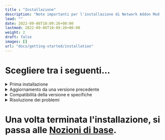 ```yaml
---
title : "Installazione"
description: "Note importanti per l'installazione di Network Addon Mod per SimCity 4."
lead: ""
date: 2022-09-06T10:09:26+00:00
lastmod: 2022-09-06T10:09:26+00:00
weight: 2
draft: false
images: []
url: "docs/getting-started/installation"
---
```


# Scegliere tra i seguenti...
  
   <details>

<summary>Prima installazione</summary>

## Prima installazione

* 1) Verificare la compatibilità della versione di Sim City 4 [qui](#Compatibilità della versione)</a>.

* 2) Scaricare e decomprimere il programma di installazione di NAM tramite il pulsante all'inizio di questo sito.

* 3) Installare il Java Runtime Environment preconfezionato, se non è già installato. Si trova in un file denominato "OpenJDKxxxx".

* 4) Eseguire il programma di installazione...
  - In Windows:
	- Utilizzare il file **NetworkAddonMod_Setup_Version47.bat**.  Questo installerà una patch da 4 GB che consente a NAM di funzionare correttamente nel gioco.
  - Su macOS:
	- Eseguire NetworkAddonMod_Setup_Version47.jar.
	- **Se si utilizza la versione App Store**, il programma di installazione non può installare direttamente nella posizione Plugins utilizzata dalla versione App Store, che si trova all'interno del file .app (~/Library/Containers/com.aspyr.simcity4.appstore/Data/Documents/SimCity 4). Installare prima in una posizione alternativa, quindi copiare la cartella "Plugins" in quella posizione.  Si noti che il team NAM è attualmente in grado di fornire assistenza all'installazione agli utenti dell'App Store in modo molto limitato.
  - Su Linux:
	- Eseguire NetworkAddonMod_Setup_Version47.jar o, se non si riesce, eseguire NetworkAddonMod_Setup_Version47.sh.
	
* 5) Seguire le istruzioni del programma di installazione, cliccando su ogni scheda della barra superiore, in ordine!
  - a) Accettare le condizioni del mod nella scheda iniziale "welcome".
  - b) Selezionare le opzioni che si desidera installare nella scheda "file".
  - c) Selezionare il percorso di installazione nella scheda "location".  In genere viene lasciato invariato rispetto alla cartella Plugins predefinita.
  - d) Infine, passare alla scheda "install".  Fare clic sul pulsante "Avvia installazione" per avviare il processo di installazione.  Al termine dell'installazione, la schermata di avanzamento mostrerà il messaggio "Tutti i componenti selezionati sono stati installati!".
  - e) Chiudere il programma di installazione. L'installazione è terminata.
  
* 5a) **Fase aggiuntiva per gli utenti Mac (opzionale su Windows/Linux)**: eseguire JDatPacker per consolidare i file della mod.
  - Se si utilizza la versione App Store, eseguire JDatPacker nella directory Plugins risultante, quindi spostare i file "Network Addon Mod_###.dat" (dove "###" è un numero a tre cifre) nel contenitore.
  - Sulla versione Steam (o se si utilizza JDatPacker su Windows), eseguire JDatPacker nella directory Documents\SimCity 4\Plugins (questa operazione consoliderà anche gli altri plugin).  Assicurarsi di rimuovere le directory originali che sono state consolidate e, se si aggiorna o si reinstalla il pacchetto NAM in qualsiasi momento, assicurarsi di eliminare i file "Network Addon Mod_###.dat" dai Plugin prima di eseguire la nuova installazione.  Si consiglia di utilizzare una nuova sottocartella (ad esempio "Plugins\Compressed Files") invece di installare nella radice della directory Plugins, per evitare conflitti tra le mod.
  
* 6) Caricare il gioco e godersi il NAM!

  </details>
  
  <details>

<summary>Aggiornamento da una versione precedente</summary>  

## Aggiornamento da una versione precedente

* 1) Spostare la cartella NetworkAddonMod attuale dalla cartella Plugins. Non cancellarla. Il desktop è un posto decente dove spostarla per ora. Nota: se avete consolidato i file NAM usando uno strumento come SC4DatPacker o JDatPacker, spostate il file consolidato.
* 2) Eseguire il programma di installazione NAM per la nuova versione.
* 3) Eseguire SimCity4 e testare. In caso di problemi o se si desidera tornare indietro, è sufficiente eliminare la nuova cartella "NetworkAddonMod" in Plugins e sostituirla con la cartella precedentemente spostata per ripristinare la funzionalità originale. Se necessario, contattateci per ulteriore assistenza.

</details>

 <details>

<summary>Compatibilità della versione e specifiche</summary>

**La Network Addon Mod è compatibile con le seguenti versioni di SimCity4 Deluxe/Rush Hour con la versione 1.1.641:**

{{< table class="w-auto" >}}
|         | GOG.com    | Steam       | Disc        | EA/Origin/Xbox Game Pass    | Mac App Store | Pirated 
| ------- | :---:      | :------:    | :---:       | :---:                       | :---:         | :---: 
| Windows | Si        | Si         | Limitato¹    | No³                         | N/A           | No    
| Mac     | N/A        | Si         | Limitato²    | N/A                         | Si           | No    
{{< /table >}}


<span class="fs-6">**¹** Must be running at *least* Version 1.1.638</span><br>
<span class="fs-6">**²** Running on macOS/OS X Version 10.6 (Snow Leopard) or earlier</span><br>
<span class="fs-6">**³** SimCity 4 Deluxe ottenuto riscattando una chiave CD esistente (non acquistandola) tramite il Supporto Clienti Origin (versione 1.1.641) **è compatibile**</span>

**Note**
* 1) EA/Origin/Xbox Game Pass non sono supportati in quanto queste versioni sono purtroppo perma-locked alle vecchie versioni del gioco (versione 1.1.610).
* 2) Il supporto tecnico è limitato per gli utenti della versione Steam per Mac e _molto limitato_ per gli utenti della versione Store per macOS.

## Specifiche minime

  - **NAM con opzione controller LowRAM/NoRHW**: Qualsiasi sistema costruito negli ultimi 15 anni, con 750 MB di spazio disponibile su disco.  (Gli utenti che utilizzano questa opzione non possono installare le funzioni RealHighway (RHW)).
  - **NAM con opzione controller 4GB completo**: Qualsiasi sistema con sistema operativo a 64 bit, almeno 4 GB di RAM e 1,2 GB di spazio disponibile su disco.  Se si utilizza Windows, **la patch da 4 GB deve essere applicata all'eseguibile del gioco**.
  
    </details>

  <details>

<summary>Risoluzione dei problemi</summary>  

## Cosa devo fare se il NAM non supporta la mia copia del gioco?

Il nuovo programma di installazione NAM (introdotto con la Release Candidate NAM 37) non esegue più il controllo della versione. Tuttavia, si raccomanda vivamente agli utenti di controllare la versione in uso, poiché le copie non aggiornate possono essere instabili. **La versione 1.1.610 e la versione 1.1.613 NON sono supportate.

Nel caso F, la soluzione è semplicemente installare la patch EP1 Update 1, scaricabile da EA (SKU 1-5), SimCity 4 Devotion (SKU 1-5) o Simtropolis (solo SKU 1 e 2). Per determinare la versione SKU corretta per la propria copia di SimCity 4, individuare la directory di installazione e cercare nella sottocartella denominata _sku_data_. In alternativa, si possono semplicemente provare tutte le versioni SKU della patch, finché non ne funziona una.

Per i casi G e H, consultate la [sezione su Origin](#origin-ea-play-xbox-gamepass) qui sotto.

Per i casi D ed E, si noti ancora una volta che il team NAM ha poca esperienza con la versione Mac del gioco, essendo per lo più limitato alla versione Steam, e potrebbe essere molto limitato nella capacità di fornire supporto tecnico specifico per la piattaforma, anche per quanto riguarda il processo di installazione (che è più complesso nella versione App Store). Si veda la sezione relativa a macOS [qui](#mac).

Per i casi G, H, I e J, si consiglia di acquistare una copia digitale di SimCity 4 Deluxe (NON da Origin).

**Cosa succede se la mia copia del disco ha smesso di funzionare con Windows Vista, 7, 8, 8.1 o 10?

Nel 2015, Microsoft ha deciso che secdrv.sys, il file driver utilizzato da SafeDisc e da altri sistemi di protezione della copia del disco presenti in molti giochi per PC dei primi anni 2000, costituiva una minaccia per la sicurezza. Di conseguenza, il driver non è stato incluso in Windows 10 e Microsoft ha rilasciato il Windows Update KB3086255, che disattiva secdrv.sys su Windows Vista, 7, 8 e 8.1. Nel caso delle versioni precedenti di Windows, secdrv.sys può essere riattivato quando necessario attraverso l'uso del prompt dei comandi o di un file batch.

A parte il passo avanzato di firmare manualmente un driver di periferica per Windows 10, le uniche azioni possibili sono l'acquisto di una copia digitale del gioco, da un rivenditore che offra una copia del gioco con la versione 1.1.641 completamente pre-compilata (ad es. GOG o Steam), oppure rivolgersi all'assistenza clienti EA/Origin per riscattare la chiave CD e ottenere una copia digitale gratuita del gioco (a differenza delle copie acquistate tramite Origin Store, EA App o abbonamenti EA Play, le copie riscattate con la chiave CD sono completamente pre-patinate alla versione 1.1.641).

Si noti che gli eseguibili craccati (ad esempio un .exe "No CD") non possono beneficiare del supporto tecnico. Il team NAM non sostiene la pirateria, ma comprende la frustrazione dovuta al blocco del sistema DRM originale del gioco da parte di Microsoft, che costringe ad acquistare una nuova copia digitale per poter continuare a giocare. Tuttavia, il motivo per cui gli eseguibili craccati non sono ammissibili è di natura più pratica, ovvero la possibilità di errori di versione (ad esempio un crack della versione 1.1.638 con file .DAT della versione 1.1.610/613, o viceversa), che possono complicare notevolmente gli sforzi del team per fornire un utile supporto tecnico agli utenti. I [Problemi di Origin] (#avviso agli utenti che hanno acquistato una copia digitale da Origin o che usano un gioco di Playa o di Xbox) hanno contribuito a mantenere il controllo della versione fino alla recente modifica del programma di installazione nel 2020.

Si noti che se si tenta di utilizzare una versione di Windows più vecchia, a 32 bit (ad esempio Windows XP), per far funzionare il gioco su disco, questo ostacolerà notevolmente le prestazioni del gioco con la NAM completa installata; si consiglia vivamente di eseguire il gioco su un sistema operativo a 64 bit se si intende sfruttare l'intero set di funzionalità. Se si deve eseguire il gioco su un sistema operativo a 32 bit, è necessario installare il nuovo pacchetto NAMLite oppure, per un'installazione di medie dimensioni, selezionare una delle opzioni del controller NAM "LowRAM/NoRHW". (Il sistema RealHighway (RHW) è di gran lunga la parte più grande del NAM).

## Avviso agli utenti che hanno acquistato una copia digitale da Origin, o che utilizzano EA Play o Xbox Game Pass {#origin-ea-play-xbox-gamepass}

A parte un breve periodo nel 2014-2015, Origin e EA App, le piattaforme digitali di vendita al dettaglio gestite da Electronic Arts (EA), hanno venduto ai clienti al dettaglio copie di SimCity 4 Deluxe con una versione non patchata e non patchabile del file eseguibile del gioco. Al momento dell'uscita di NAM 47, questo è ancora il caso. A differenza delle versioni retail vendute da GOG.com e Steam (e in precedenza della versione "Thin Game Download" di Amazon), che vengono fornite con la versione 1.1.641, l'edizione venduta sull'Origin Store e sull'EA App (utilizzata anche dal servizio di abbonamento EA Play), presenta un file eseguibile della versione 1.1.610, mescolato con le versioni 1.1.641 dei file SimCity_1-5.dat. Avendo sostituito la protezione anticopia originale SafeDisc con il proprio DRM, EA/Origin ha alterato il checksum dell'eseguibile del gioco, impedendo così ai patcher EP1 Update 1 (versione 1.1.638) e BAT Nightlighting/EP1 Update 2 (versione 1.1.640) di EA di aggiornare correttamente l'eseguibile. Sembra inoltre che sia più difficile applicare la patch da 4 GB con la versione dell'app EA, necessaria per eseguire un'installazione NAM completa.

Questo non solo non soddisfa i requisiti minimi del NAM, ma lascia le copie retail di EA App/Origin con molti problemi di stabilità risolti dagli sviluppatori nel 2003 e senza illuminazione notturna funzionante su qualsiasi edificio personalizzato. Inoltre, impedisce l'installazione di strumenti di creazione di contenuti di prima parte, come il Building Architect Tool (BAT), che cercano un eseguibile correttamente patchato. Questo nonostante il fatto curioso che EA utilizzi immagini del NAM e di altri contenuti personalizzati per pubblicizzare SimCity 4, sia su EA.com che nell'app EA.

Inoltre, l'app EA e il client Origin sono in grado di sbloccare le altre versioni di SimCity 4 Deluxe installate sul sistema, comprese le versioni Steam e GOG, tramite il processo di "riparazione". Anche se non state giocando a una versione EA App/Origin del gioco, sappiate che l'EA App e il client Origin possono comunque sbloccare il vostro gioco.

Per coloro che hanno acquistato il gioco tramite EA.com, EA App o Origin Store, il team NAM consiglia di contattare l'assistenza EA/Origin per ottenere un rimborso, anche dopo la scadenza del periodo di restituzione, poiché gli utenti hanno avuto successo in questo caso. Se siete tra gli utenti che si sono ritrovati con la versione retail di EA App/Origin non patchata e non patchabile, vi consigliamo di contattare l'assistenza. Il team apprezzerebbe anche una vostra risposta, poiché desideriamo fortemente che EA fornisca ai propri clienti una copia del gioco correttamente patchata e stiamo cercando di documentare il numero di utenti interessati. Coloro che giocano tramite EA Play/Xbox Game Pass dovrebbero anche far sapere a EA Play che il gioco viene distribuito con un eseguibile obsoleto, privo di correzioni fondamentali per la stabilità.

Stranamente, le copie ottenute riscattando gratuitamente una chiave CD esistente presso l'assistenza clienti di Origin (caso C) _sono_ correttamente patchate, nonostante ciò che lo stesso team di assistenza dice abitualmente a coloro che hanno acquistato copie e ricevuto copie digitali difettose della versione 1.1.610.

In breve:

* **Copia gratuita da EA/Origin Support per il riscatto della chiave CD**: Eseguibile correttamente patchato (1.1.641).
* **Copia acquistata da EA.com, EA App, Origin Store o giocata tramite EA Play/Xbox Game Pass**: Eseguibile non patchato e non patchabile (bloccato permanentemente alla versione 1.1.610).

Per una valutazione più dettagliata della situazione di Origin, lo sviluppatore di NAM Tarkus ha scritto ampiamente sull'argomento nel suo blog, [SimTarkus](https://simtarkus.wordpress.com/category/origin/).

## Nota per gli utenti Mac {#mac}

Aspyr ha rilasciato un aggiornamento al suo port di SimCity 4 Deluxe per macOS, aggiornandolo da un'applicazione a 32 bit a una a 64 bit sia su Steam che sull'App Store, in modo da renderlo compatibile con macOS Catalina (10.15) e successivi. Questo cambiamento ha però introdotto una serie di stranezze.

In particolare, ha cambiato la combinazione di tasti per scorrere i TAB Loop sotto i vari pulsanti della NAM. Invece di usare TAB per andare avanti e Shift-TAB per andare indietro, gli utenti Mac devono ora usare Ctrl-TAB per andare avanti e Ctrl-Shift-TAB per andare indietro. Sebbene TAB e Shift-TAB permettano di spostarsi attraverso il Loop TAB, queste combinazioni di tasti fanno sì che alcuni pezzi sotto i pulsanti vengano saltati.

Inoltre, le modifiche hanno anche interrotto SC4MacInjector di simmaster07, che consentiva ai plugin DLL, tra cui SC4Fix.dll (che risolveva i CTD dei pezzi del puzzle/TE Lot), di funzionare su macOS. Di conseguenza, queste correzioni non funzionano più su Mac e gli utenti devono prestare attenzione quando posizionano le stazioni in prossimità di pezzi di puzzle statici.

Inoltre, la procedura di installazione del NAM varia a seconda che si utilizzi la versione Steam o la versione App Store.

Con la versione Steam, il NAM si installa di default nella posizione corretta: `Utente/{nome utente}/Documenti/SimCity 4/Plugins/`.

Il team NAM non ha sufficiente dimestichezza con la versione App Store per fornire istruzioni affidabili sull'installazione e rimandiamo gli utenti alla [SC4 Mac Users board at Simtropolis](https://community.simtropolis.com/forums/forum/20-sc4-mac-users/) per assistenza.

## Una nota sul lato guida (RHD vs. LHD)

Sebbene il programma di installazione NAM, come indicato in precedenza, disponga di una serie di caselle di controllo in Installazione personalizzata relative al lato di guida, è opportuno ribadire che queste caselle **modificano solo i file di compatibilità installati con NAM e NON cambiano il lato di guida**. Se si dispone di un'installazione con guida a destra (RHD, veicoli che guidano sul lato destro delle strade; questo concetto **NON** è lo stesso del lato su cui ci si siede quando si guida un veicolo) e si desidera passare alla guida a sinistra (LHD, veicoli che guidano sul lato sinistro delle strade), in genere è necessario farlo regolando i file di localizzazione del gioco e quindi modificando le voci del registro di Windows o modificando il collegamento del gioco.

Il nuovo programma di installazione NAM non è in grado di determinare il lato di guida predefinito dell'installazione, quindi prima dell'installazione è necessario prendere nota del lato di guida dei veicoli nel gioco. Se si è cambiato il lato di guida modificando il collegamento del gioco, invece di modificare il registro di Windows, questo è il **solo e unico caso in cui è necessario modificare la casella selezionata qui**.

## Una nota sulla "patch da 4GB" {#4gb-patch}

A causa dei cambiamenti nei sistemi informatici e delle continue espansioni del file Controller principale del NAM, nel 2013 è stato determinato che molti sistemi più recenti, in particolare quelli con più di 4 GB di RAM e che eseguono versioni di Windows a 64 bit, necessitano di ulteriori sistemazioni. A tal fine, la NAM include una "4GB Patch", nota anche come "Large Address Aware (LAA) Patch", che consente al gioco di accedere a tutti i 4GB di RAM che un'applicazione a 32 bit può leggere, invece dei 2GB predefiniti. La patch della NAM è stata progettata da NTCore e integrata nella NAM con l'autorizzazione; gli utenti con sistemi che necessitano della patch riceveranno un prompt durante l'installazione della NAM per installarla. La patch originale può essere trovata [qui] (http://www.ntcore.com/4gb_patch.php).

L'unica cosa che questa patch fa è cambiare l'interruttore Large Address Aware, un interruttore accessibile presente in tutti gli eseguibili di Windows, da "off" ad "on" per l'eseguibile del gioco. Patch come questa sono comuni nelle comunità di modding dei giochi, comprese quelle associate alla serie The Elder Scrolls (ad esempio Skyrim) e Fallout, e possono essere utilizzate per migliorare le prestazioni di qualsiasi applicazione a 32 bit su sistemi con sistemi operativi a 64 bit e una quantità adeguata di RAM.

Il nuovo punto di partenza dell'installazione per gli utenti di Windows, **NetworkAddonMod_Setup_Version47.bat**, dovrebbe garantire che il gioco venga automaticamente patchato come necessario.

Si noti che la patch da 4 GB non è **necessaria per gli utenti di macOS**, poiché questa versione del gioco è a 64 bit e può accedere a una quantità di RAM superiore a quella della versione Windows (anche con la patch da 4 GB!) per impostazione predefinita.

La directory predefinita in cui si trova SimCity 4.exe dipende da come e dove è stata acquistata la copia del gioco.

* **GOG.com**: `C:\GOG Games\SimCity 4 Deluxe Edition\Apps`
* **Steam**: `C:´Program Files (x86)´Steam´´steamapps´´common´´SimCity 4 Deluxe´´Apps`´.
* **Disco originale**: `C:\Program Files (x86)\Maxis\SimCity 4 Deluxe\Apps`
* **Origin**: `C:\Program Files (x86)\Maxis\SimCity 4 Deluxe\Apps`

**Nota che solo le copie Origin acquistate tramite il riscatto gratuito della chiave CD (versione 1.1.641) sono compatibili con il NAM. Le copie acquistate tramite Origin Store o accessibili tramite Origin Access (versione 1.1.610) NON SONO COMPATIBILI. Vedere [qui](#origin-ea-play-xbox-gamepass) per maggiori dettagli**.

## Disinstallazione del NAM

Per disinstallare i file, è sufficiente eliminare con un bulldozer ogni elemento NAM di questo download nelle vostre città e rimuovere successivamente i file dalla cartella Plugins, che sarà contenuta in _`Plugins\Network Addon Mod`_ per impostazione predefinita.

## Modifica delle opzioni dopo l'installazione iniziale

Il NAM è una mod molto estesa, con un numero considerevole di funzioni, che all'inizio potrebbe risultare eccessivo per coloro che non hanno una buona conoscenza del suo funzionamento. Il team NAM prevede che gli utenti, in particolare quelli nuovi al NAM, possano voler modificare il set di funzioni che hanno installato, man mano che imparano a conoscere meglio i contenuti e le capacità della mod.

A tal fine, incoraggiamo gli utenti a tenere a portata di mano il programma di installazione della versione corrente dopo l'installazione iniziale. Se si intende cambiare il proprio set di opzioni, è necessario rimuovere l'installazione corrente. Si consiglia di spostarla fuori dai Plugin in una posizione sicura, nel caso in cui si vogliano conservare le impostazioni esistenti come backup.

## Installazione manuale - Avanzata

Gli utenti che non possono o non vogliono installare Java possono eseguire un'installazione manuale del NAM, cosa che la nuova architettura dei file introdotta nel 2020 rende molto più possibile rispetto alle precedenti versioni "monolitiche".

Questo metodo richiede uno strumento di decompressione dei file in grado di aprire i file .jar, come [7-zip](https://www.7-zip.org) (Windows) o [Keka](https://www.keka.io/en/) (macOS). Per iniziare, aprire NetworkAddonMod_Setup_Version47.jar utilizzando il proprio strumento di decompressione file.

Il contenuto del NAM si trova nella sottocartella "installation". Il programma di installazione corrente utilizza una serie di flag di carattere all'inizio dei nomi delle directory, per indicare al programma di installazione come ordinare le opzioni, se sono obbligatorie o facoltative, ecc.

I numeri preceduti dal segno "at" ("@"), cioè "@1", "@2" e così via, vengono ordinati semplicemente con questo flag.

Qualsiasi directory con il trattino ("^") davanti al nome (o dietro un flag di ordinamento "@") è obbligatoria.

Qualsiasi directory con il punto esclamativo ("!") davanti al nome (o dietro un flag di ordinamento "@") non viene installata per impostazione predefinita.

Tutte le opzioni in cui sono presenti il segno di uguale ("=") e il trattino ("-") si escludono a vicenda: solo una deve essere installata (l'opzione "=" è quella predefinita).

La cartella "@1^Core" è obbligatoria. Tutte le altre cartelle hanno opzioni al loro interno. Almeno una delle cartelle che iniziano con "0 NAM Controller" deve essere installata. Con "4 Automata Controller#" e "9 Traffic Simulator#", è sufficiente selezionare una delle opzioni all'interno e scartare le altre, poiché si escludono a vicenda. In "8 Texture and Drive Side Support", mantenere "z_Common Files", quindi selezionare "-EU" (per le texture UE) o "=US" (per le texture USA), e all'interno di "-EU" o "=US", sbarazzarsi di "_RightSide" o "_LeftSide" (quello che non coincide con il lato di guida dei veicoli nel gioco), e decidere se si desidera una (o nessuna) delle altre opzioni della sottocartella (ad esempio Cul-De-Sacs).

Il regolatore Automata influisce fondamentalmente sulla visualizzazione del traffico visivo nel gioco: Standard sarà il più leggero, mentre Radical sarà il più pesante, Persistent fa durare più a lungo la visualizzazione degli automi e i modificatori 24-Hour gestiscono se la visualizzazione è costante o segue i dati dell'orologio delle 24 ore nel gioco.

Il supporto per texture e lato guida include quattro opzioni, a seconda che si vogliano usare texture statunitensi/nordamericane o europee/internazionali, e il lato guida del gioco (RHD o LHD, che dovrebbe corrispondere alla selezione per il controller NAM).

Con il simulatore di traffico, questi elementi sono ordinati in base a "@1" e simili, in ordine di capacità dall'opzione più bassa a quella più alta. Media è l'opzione predefinita.

Con 5 DataView Options#, ci sono due sottocartelle. Entrambe sono semplici opzioni, che non si escludono a vicenda. Probabilmente si può lasciare questa così com'è, a meno che non si gradiscano le modifiche alla Vista dati.

Con 6 Varie, le due opzioni che si escludono a vicenda da tenere d'occhio sono Query estese delle stazioni (ci sono quattro opzioni, con differenze molto sottili) e Regolazione della capacità aeroportuale di Maxis Transit Lots#, che ha tre opzioni (predefinita, media e grande). Inoltre, le scavatrici e i sollevatori di buche sono molto raccomandati: sono molto utili anche al di fuori del normale utilizzo del NAM.

Per quanto riguarda le 3 Stazioni di transito aggiuntive, dipende se si vogliono altre stazioni di transito oltre a quelle predefinite del gioco, e da ciò che il NAM aggiunge di default per alcune reti aggiuntive di override. Non dovrebbe esserci nulla di male nell'aggiungerla interamente o nel lasciarla fuori del tutto, e se ci sono alcune stazioni aggiunte che vi piacciono/non vi piacciono, potrete personalizzarle in seguito.

2 Additional Network Features è di gran lunga l'area più grande del programma di installazione. Contiene tutti gli effettivi addon delle funzioni di rete della mod. La maggior parte delle reti/gruppi di reti avrà una cartella "Base Features", che dovrebbe essere obbligatoria, in quanto contiene molte delle aggiunte di base del NAM a ciascuna rete, insieme a tutte le curve a raggio largo/multi raggio e agli angoli frazionali, nonché alle opzioni di rotatoria per le varie reti stradali.

La principale opzione "mutuamente esclusiva" da tenere presente è quella delle autostrade Maxis (ci sono due opzioni: @1=Stile predefinito, che mantiene l'aspetto predefinito delle autostrade Maxis e vi aggiunge le aggiunte del NAM, oppure @2-Sovrapposizione di autostrade Maxis (RHW-Style), che riveste completamente le autostrade Maxis, rimuove l'accesso agli svincoli predefiniti e li sostituisce con funzionalità di svincolo modulare in stile RHW e alcuni nuovi svincoli piazzabili. L'uso dell'opzione RealHighway (RHW) è praticamente obbligatorio se si sceglie questa strada).

Le altre opzioni da tenere d'occhio sono quelle relative al trasporto su acqua, dove il Canal Addon Mod (CAN-AM) ha due stili che si escludono a vicenda (@1=Callagrafx Style e @2-SimGoober Style), e ci sono anche un bel po' di opzioni "non predefinite" in Roads, One-Way Roads e Avenues.

Le tre opzioni non predefinite sono !Legacy Auto Avenue Turn Lanes (si tratta delle vecchie corsie di svolta automatica che appaiono sulle intersezioni Avenue x Avenue - in gran parte considerate "deprecate" ora, in quanto possono interferire con alcune funzionalità più recenti), ! Legacy Semi-Auto Road Turn Lanes (il sostituto "semi-automatico" delle vecchie corsie di inversione automatica sulle intersezioni Road x Road, che ora appaiono facendo clic sulle intersezioni Road x Road + e T con lo strumento One-Way Road, anch'esso ormai in qualche modo "deprecato"), e !One-Way Road Arrow Plugins. Questi plugin freccia sono per lo più una questione di gusti e, nonostante la denominazione della cartella, in realtà dovrebbero essere reciprocamente esclusivi. "Eliminazione" elimina completamente le frecce, "Riduzione" ne nasconde alcune (e di fatto influisce in qualche misura sulla funzionalità di base della rete OWR), mentre "Frecce singole" sostituisce le doppie frecce predefinite con una sola freccia (che ha un aspetto più gradevole sulle reti NWM).

Il resto delle 2 Additional Network Features si spiega da sé, anche se non è consigliabile gestire queste opzioni in modo minuzioso, poiché in questo modo è possibile produrre un'installazione non funzionante. RealRailway è l'unica opzione predefinita per la ferrovia, mentre è meglio scegliere tutto o niente per RealHighways (RHW) e l'opzione "Additional Widths and Turn Lanes" della cartella Road, One-Way Road e Avenue (che contiene il Network Widening Mod e FLEX Turn Lanes). Se c'è scritto "Legacy" ma non è preceduto da "!", probabilmente è meglio installarlo, in quanto consente di mantenere in funzione alcuni contenuti più vecchi e deprecati, se sono stati creati con versioni precedenti.

## Informazioni per gli utenti di sistemi di fascia bassa (Windows a 32 bit/<4 GB di RAM)

Gli utenti che tentano di eseguire il NAM come installato di default con il controller NAM completo, su sistemi con Windows a 32 bit e/o meno di 4 GB di RAM, non saranno in grado di utilizzare i 4 GB di patch richiesti e incontreranno errori di Crash-to-Desktop (CTD) con il controller di default. L'unica soluzione è installare NAMLite o selezionare una delle opzioni "Low RAM/No RHW" nel programma di installazione. Si noti che le opzioni "Low RAM/No RHW" non includono alcun codice per il plugin RealHighway (RHW), per cui se si tenta di costruire sistemi RHW si ritorna alla rete RHW-2 di base. Il plugin RealHighway (RHW) è il principale responsabile delle dimensioni del controller, quindi la sua mancata installazione aiuta a tenere sotto controllo la situazione sui sistemi di fascia bassa. Si noti che il controller NAM è uno dei file più critici dell'intera mod; senza un controller NAM, **nessuno dei pulsanti del menu NAM funzionerà, risultando invece in una "freccia rossa" quando viene cliccato.**

Gli utenti che desiderano eseguire solo i miglioramenti del simulatore di traffico del NAM devono installare NAMLite.

## Distribuzione e vecchie versioni

Il team NAM fornisce supporto e consente la distribuzione solo della versione più recente del NAM. Con l'eccezione delle vecchie versioni non in lingua inglese (che sono supportate dai rispettivi siti, non dal team NAM), non sarà fornito alcun supporto tecnico agli utenti di versioni precedenti del NAM, né saranno rese disponibili per il download, su richiesta o in altro modo, le versioni precedenti del NAM. Il team non conserva un archivio ufficiale delle versioni precedenti e non dispone delle risorse necessarie per rispondere alle domande su di esse. Ogni versione include miglioramenti trasversali a funzioni vecchie e nuove, è progettata per essere il più possibile compatibile con le città costruite con le versioni precedenti e ha lo scopo di migliorare l'esperienza dell'utente finale. Le vecchie versioni sono intrinsecamente inferiori e non sono "più semplici" o "più facili" da usare.

Gli utenti che desiderano un set di funzioni più ridotto, a causa di limitazioni tecniche o di scarsa familiarità con le vaste opzioni del NAM, dovrebbero invece cercare di installare NAMLite, o un numero inferiore di opzioni nel NAM attuale, potenzialmente accoppiato con l'opzione "Low RAM/No RHW".

Gli utenti che desiderano conservare le vecchie versioni dovrebbero salvarle nei loro archivi personali. Si noti ancora una volta che non verrà fornito alcun supporto tecnico, né gli utenti o i siti potranno ridistribuire le vecchie versioni.

</details>

# Una volta terminata l'installazione, si passa alle [Nozioni di base](/docs/getting-started/in-game-basics).